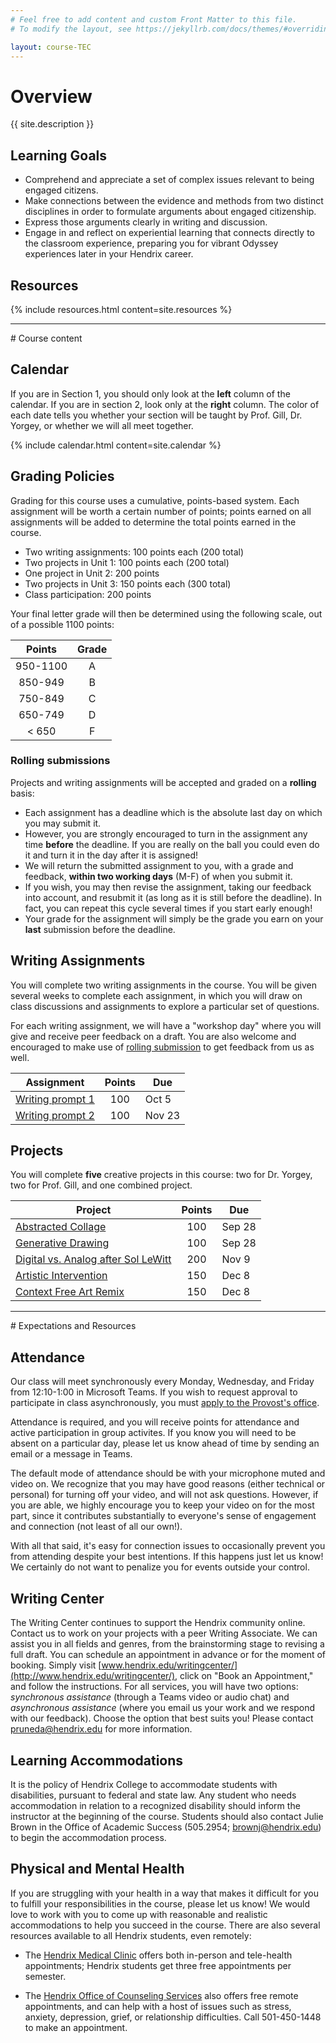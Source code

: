 ```yaml
---
# Feel free to add content and custom Front Matter to this file.
# To modify the layout, see https://jekyllrb.com/docs/themes/#overriding-theme-defaults

layout: course-TEC
---
```


# <a name="description">Overview</a>

{{ site.description }}

## <a name="goals">Learning Goals</a>

* Comprehend and appreciate a set of complex issues relevant to being
  engaged citizens.
* Make connections between the evidence and methods from two distinct
  disciplines in order to formulate arguments about engaged citizenship.
* Express those arguments clearly in writing and discussion.
* Engage in and reflect on experiential learning that connects
  directly to the classroom experience, preparing you for vibrant
  Odyssey experiences later in your Hendrix career.

## <a name="resources">Resources</a>

{% include resources.html content=site.resources %}

<hr>
# Course content

## <a name="calendar">Calendar</a>

If you are in Section 1, you should only look at the
**left** column of the calendar. If you are in section 2, look only
at the <b>right</b> column.  The color of each date tells you whether
your section will be taught by <span class="gill">Prof.
Gill</span>, <span class="yorgey">Dr. Yorgey</span>, or whether we
will <span class="group">all meet together</span>.

{% include calendar.html content=site.calendar %}

## <a name="grading">Grading Policies</a>

Grading for this course uses a cumulative, points-based system.  Each
assignment will be worth a certain number of points; points earned on
all assignments will be added to determine the total points earned in
the course.

* Two writing assignments: 100 points each (200 total)
* Two projects in Unit 1: 100 points each (200 total)
* One project in Unit 2: 200 points
* Two projects in Unit 3: 150 points each (300 total)
* Class participation: 200 points

Your final letter grade will then be determined using the
following scale, out of a possible 1100 points:

| Points   | Grade |
|:--------:|:-----:|
| 950-1100 | A     |
| 850-949  | B     |
| 750-849  | C     |
| 650-749  | D     |
| < 650    | F     |

### <a name="rolling">Rolling submissions</a>

Projects and writing assignments will be accepted and graded on a
**rolling** basis:

* Each assignment has a deadline which is the absolute last day on
  which you may submit it.
* However, you are strongly encouraged to turn in the assignment any
  time **before** the deadline.  If you are really on the ball you
  could even do it and turn it in the day after it is assigned!
* We will return the submitted assignment
  to you, with a grade and feedback, **within two working days** (M-F)
  of when you submit it.
* If you wish, you may then revise the assignment, taking our feedback
  into account, and resubmit it (as long as it is still before the
  deadline). In fact, you can repeat this cycle several times if you
  start early enough!
* Your grade for the assignment will simply be the grade you earn on
  your **last** submission before the deadline.

## <a name="writing">Writing Assignments</a>

You will complete two writing assignments in the course.  You will be
given several weeks to complete each assignment, in which you will
draw on class discussions and assignments to explore a particular set
of questions.

For each writing assignment, we will have a "workshop
day" where you will give and receive peer feedback on a draft. You are
also welcome and encouraged to make use of [rolling
submission](#rolling) to get feedback from us as well.


| Assignment                                                 | Points | Due    |
|------------------------------------------------------------|:------:|--------|
| [Writing prompt 1]({{site.baseurl}}/writing/writing1.html) | 100    | Oct 5  |
| [Writing prompt 2]({{site.baseurl}}/writing/writing2.html) | 100    | Nov 23 |

## <a name="projects">Projects</a>

You will complete **five** creative projects in this course: two for
Dr. Yorgey, two for Prof. Gill, and one combined project.

| Project                                                                         | Points | Due    |
|---------------------------------------------------------------------------------|:------:|--------|
| [Abstracted Collage]({{site.baseurl}}/projects/collage.html)                    | 100    | Sep 28 |
| [Generative Drawing]({{site.baseurl}}/projects/generativedrawing.html)          | 100    | Sep 28 |
| [Digital vs. Analog after Sol LeWitt]({{site.baseurl}}/projects/sollewitt.html) | 200    | Nov 9  |
| [Artistic Intervention]({{site.baseurl}}/projects/intervention.html)            | 150    | Dec 8  |
| [Context Free Art Remix]({{site.baseurl}}/projects/remix.html)                  | 150    | Dec 8  |

<hr>
# Expectations and Resources

## <a name="attendance">Attendance</a>

Our class will meet synchronously every Monday, Wednesday, and Friday
from 12:10-1:00 in Microsoft Teams.  If you wish to request approval
to participate in class asynchronously, you must [apply to the
Provost's
office](https://login.microsoftonline.com/common/oauth2/authorize?response_mode=form_post&response_type=id_token+code&scope=openid&msafed=0&nonce=56fa5b48-8fb9-4a55-a826-1bf84679d48c.637322495663802544&state=https%3a%2f%2fforms.office.com%2fPages%2fResponsePage.aspx%3fid%3djMH2DNLQP0qD0GY9Ygpj07hmgJo2lQ5PkyQfFaiYfP9UM0ZSUDdPMzhIMlBWQjRUN1lJR0YzMjdSRC4u&client_id=c9a559d2-7aab-4f13-a6ed-e7e9c52aec87&redirect_uri=https%3a%2f%2fforms.office.com%2fauth%2fsignin&sso_nonce=AQABAAAAAAAGV_bv21oQQ4ROqh0_1-tApffDewQSweQXPnEpHtDRaCKzA7chGGXuH867o44RjhphBbCI7fpqjH6mFYXA86vlOVVsMV4SRkVXWOdyYvYpYCAA&client-request-id=4c50a91c-25bd-48a1-afef-da1e5039416e&mscrid=4c50a91c-25bd-48a1-afef-da1e5039416e).

Attendance is required, and you will receive points for attendance and
active participation in group activites.  If you know you will need to
be absent on a particular day, please let us know ahead of time by
sending an email or a message in Teams.

The default mode of attendance should be with your microphone muted
and video on.  We recognize that you may have good reasons (either
technical or personal) for turning off your video, and will not ask
questions.  However, if you are able, we highly encourage you to keep
your video on for the most part, since it contributes substantially to
everyone's sense of engagement and connection (not least of all our
own!).

With all that said, it's easy for connection issues to occasionally
prevent you from attending despite your best intentions.  If this
happens just let us know!  We certainly do not want to penalize you
for events outside your control.

## <a name="writing_center">Writing Center</a>

The Writing Center continues to support the Hendrix community
online. Contact us to work on your projects with a peer Writing
Associate. We can assist you in all fields and genres, from the
brainstorming stage to revising a full draft. You can schedule an
appointment in advance or for the moment of booking. Simply visit
[www.hendrix.edu/writingcenter/](http://www.hendrix.edu/writingcenter/),
click on "Book an Appointment," and follow the instructions. For all
services, you will have two options: *synchronous assistance* (through
a Teams video or audio chat) and *asynchronous assistance* (where you
email us your work and we respond with our feedback). Choose the
option that best suits you! Please contact
[pruneda@hendrix.edu](mailto:pruneda@hendrix.edu) for more
information.

## <a name="accommodations">Learning Accommodations</a>

It is the policy of Hendrix College to accommodate students with
disabilities, pursuant to federal and state law.  Any student who
needs accommodation in relation to a recognized disability should
inform the instructor at the beginning of the course.  Students should
also contact Julie Brown in the Office of Academic Success (505.2954;
[brownj@hendrix.edu](mailto:brownj@hendrix.edu)) to begin the
accommodation process.

## <a name="health">Physical and Mental Health</a>

If you are struggling with your health in a way that makes it
difficult for you to fulfill your responsibilities in the course,
please let us know!  We would love to work with you to come up with
reasonable and realistic accommodations to help you succeed in the
course.  There are also several resources available to all Hendrix
students, even remotely:

* The [Hendrix Medical
  Clinic](https://www.conwayregional.org/locations/clinics/hendrix-medical-clinic)
  offers both in-person and tele-health appointments; Hendrix students
  get three free appointments per semester.

* The [Hendrix Office of Counseling
  Services](https://www.hendrix.edu/counseling/) also offers free
  remote appointments, and can help with a host of issues such as
  stress, anxiety, depression, grief, or relationship difficulties.
  Call 501-450-1448 to make an appointment.
